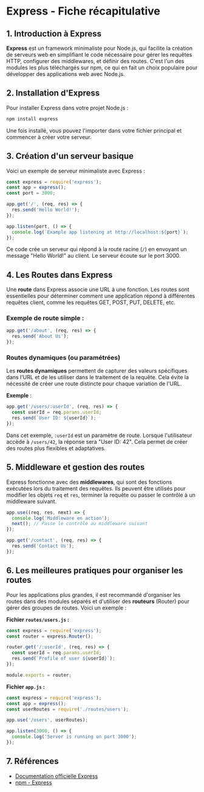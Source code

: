 
# Express - Fiche récapitulative

## 1. Introduction à Express

**Express** est un framework minimaliste pour Node.js, qui facilite la création de serveurs web en simplifiant le code nécessaire pour gérer les requêtes HTTP, configurer des middlewares, et définir des routes. C'est l'un des modules les plus téléchargés sur npm, ce qui en fait un choix populaire pour développer des applications web avec Node.js.

## 2. Installation d'Express

Pour installer Express dans votre projet Node.js :

```bash
npm install express
```

Une fois installé, vous pouvez l'importer dans votre fichier principal et commencer à créer votre serveur.

## 3. Création d'un serveur basique

Voici un exemple de serveur minimaliste avec Express :

```javascript
const express = require('express');
const app = express();
const port = 3000;

app.get('/', (req, res) => {
  res.send('Hello World!');
});

app.listen(port, () => {
  console.log(`Example app listening at http://localhost:${port}`);
});
```

Ce code crée un serveur qui répond à la route racine (`/`) en envoyant un message "Hello World!" au client. Le serveur écoute sur le port 3000.

## 4. Les Routes dans Express

Une **route** dans Express associe une URL à une fonction. Les routes sont essentielles pour déterminer comment une application répond à différentes requêtes client, comme les requêtes GET, POST, PUT, DELETE, etc.

### Exemple de route simple :

```javascript
app.get('/about', (req, res) => {
  res.send('About Us');
});
```

### Routes dynamiques (ou paramétrées)

Les **routes dynamiques** permettent de capturer des valeurs spécifiques dans l'URL et de les utiliser dans le traitement de la requête. Cela évite la nécessité de créer une route distincte pour chaque variation de l'URL.

**Exemple** :

```javascript
app.get('/users/:userId', (req, res) => {
  const userId = req.params.userId;
  res.send(`User ID: ${userId}`);
});
```

Dans cet exemple, `:userId` est un paramètre de route. Lorsque l'utilisateur accède à `/users/42`, la réponse sera "User ID: 42". Cela permet de créer des routes plus flexibles et adaptatives.

## 5. Middleware et gestion des routes

Express fonctionne avec des **middlewares**, qui sont des fonctions exécutées lors du traitement des requêtes. Ils peuvent être utilisés pour modifier les objets `req` et `res`, terminer la requête ou passer le contrôle à un middleware suivant.

```javascript
app.use((req, res, next) => {
  console.log('Middleware en action');
  next(); // Passe le contrôle au middleware suivant
});

app.get('/contact', (req, res) => {
  res.send('Contact Us');
});
```

## 6. Les meilleures pratiques pour organiser les routes

Pour les applications plus grandes, il est recommandé d'organiser les routes dans des modules séparés et d'utiliser des **routeurs** (Router) pour gérer des groupes de routes. Voici un exemple :

**Fichier `routes/users.js` :**

```javascript
const express = require('express');
const router = express.Router();

router.get('/:userId', (req, res) => {
  const userId = req.params.userId;
  res.send(`Profile of user ${userId}`);
});

module.exports = router;
```

**Fichier `app.js` :**

```javascript
const express = require('express');
const app = express();
const userRoutes = require('./routes/users');

app.use('/users', userRoutes);

app.listen(3000, () => {
  console.log('Server is running on port 3000');
});
```

## 7. Références

- [Documentation officielle Express](http://expressjs.com)
- [npm - Express](https://www.npmjs.com/package/express)
